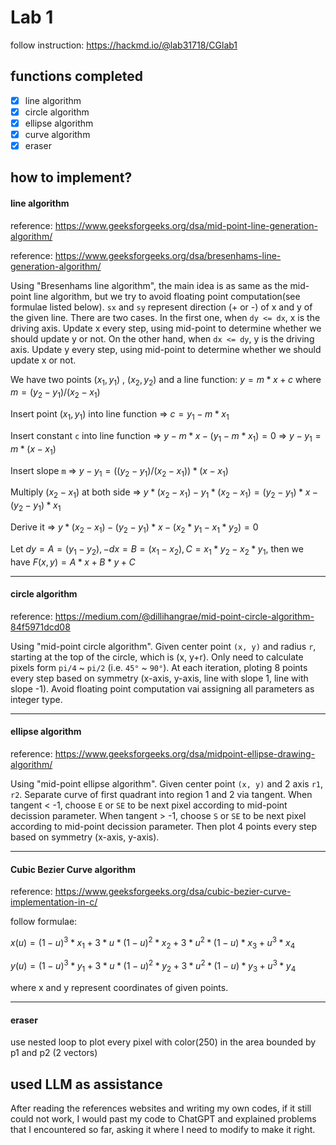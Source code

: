 # Lab 1
follow instruction: https://hackmd.io/@lab31718/CGlab1

## functions completed
- [X] line algorithm
- [X] circle algorithm
- [X] ellipse algorithm
- [X] curve algorithm
- [X] eraser

## how to implement?
#### line algorithm
reference: <https://www.geeksforgeeks.org/dsa/mid-point-line-generation-algorithm/>

reference: <https://www.geeksforgeeks.org/dsa/bresenhams-line-generation-algorithm/>

Using "Bresenhams line algorithm", the main idea is as same as the mid-point line algorithm, but we try to avoid floating point computation(see formulae listed below). `sx` and `sy` represent direction (+ or -) of x and y of the given line. There are two cases. In the first one, when `dy <= dx`, x is the driving axis. Update x every step, using mid-point to determine whether we should update y or not. On the other hand, when `dx <= dy`, y is the driving axis. Update y every step, using mid-point to determine whether we should update x or not.

We have two points $(x_1, y_1)$ , $(x_2, y_2)$ and a line function: $y = m * x + c$ where $m = (y_2 - y_1)/(x_2 -x_1)$

Insert point $(x_1, y_1)$ into line function => $c = y_1 - m*x_1$

Insert constant `c` into line function => $y - m*x - (y_1 - m*x_1) = 0$ => $y - y_1 = m*(x - x_1)$

Insert slope `m` => $y - y_1 = ((y_2 - y_1)/(x_2 - x_1))*(x - x_1)$

Multiply $(x_2 - x_1)$ at both side => $y*(x_2 - x_1) - y_1*(x_2 - x_1) = (y_2 - y_1)*x - (y_2 - y_1)*x_1$

Derive it => $y*(x_2 - x_1) - (y_2 - y_1)*x - (x_2 * y_1 - x_1 * y_2) = 0$

Let $dy = A = (y_1 - y_2) , -dx = B = (x_1 - x_2), C = x_1 * y_2 - x_2 * y_1$, then we have $F(x,y)=A * x + B * y + C$


---
#### circle algorithm
reference: <https://medium.com/@dillihangrae/mid-point-circle-algorithm-84f5971dcd08>

Using "mid-point circle algorithm". Given center point `(x, y)` and radius `r`, starting at the top of the circle, which is  (x, y+r). Only need to calculate pixels form `pi/4` ~ `pi/2` (i.e. `45°` ~ `90°`). At each iteration, ploting 8 points every step based on symmetry (x-axis, y-axis, line with slope 1, line with slope -1). Avoid floating point computation vai assigning all parameters as integer type.

---
#### ellipse algorithm
reference: <https://www.geeksforgeeks.org/dsa/midpoint-ellipse-drawing-algorithm/>

Using "mid-point ellipse algorithm". Given center point `(x, y)` and 2 axis `r1`, `r2`. Separate curve of first quadrant into region 1 and 2 via tangent. When tangent < -1, choose `E` or `SE` to be next pixel according to mid-point decission parameter. When tangent > -1, choose `S` or `SE` to be next pixel according to mid-point decission parameter. Then plot 4 points every step based on symmetry (x-axis, y-axis).

---
#### Cubic Bezier Curve algorithm
reference: <https://www.geeksforgeeks.org/dsa/cubic-bezier-curve-implementation-in-c/>

follow formulae: 

$x(u) = (1-u)^3 * x_1 + 3 * u * (1-u)^2 * x_2 + 3 * u^2 * (1-u) * x_3 + u^3 * x_4$

$y(u) = (1-u)^3 * y_1 + 3 * u * (1-u)^2 * y_2 + 3 * u^2 * (1-u) * y_3 + u^3 * y_4$

where x and y represent coordinates of given points.

---
#### eraser
use nested loop to plot every pixel with color(250) in the area bounded by p1 and p2 (2 vectors)

## used LLM as assistance
After reading the references websites and writing my own codes, if it still could not work, I would past my code to ChatGPT and explained problems that I encountered so far, asking it where I need to modify to make it right.
